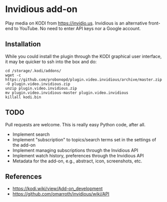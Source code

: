 # Invidious add-on

Play media on KODI from https://invidio.us. Invidious is an alternative front-end to YouTube. No need to enter API keys nor a Google account.

## Installation

While you could install the plugin through the KODI graphical user interface, it may be quicker to ssh into the box and do:

```
cd /storage/.kodi/addons/
wget -c https://github.com/probonopd/plugin.video.invidious/archive/master.zip -O plugin.video.invidious.zip
unzip plugin.video.invidious.zip
mv plugin.video.invidious-master plugin.video.invidious
killall kodi.bin
```

## TODO

Pull requests are welcome. This is really easy Python code, after all.

* Implement search
* Implement "subscription" to topics/search terms set in the settings of the add-on 
* Implement managing subscriptions through the Invidious API
* Implement watch history, preferences through the Invidious API
* Metadata for the add-on, e.g., abstract, icon, screenshots, etc.

## References

* https://kodi.wiki/view/Add-on_development
* https://github.com/omarroth/invidious/wiki/API
